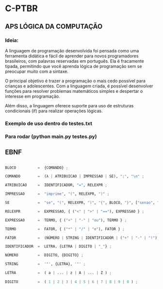 # C-PTBR

## APS LÓGICA DA COMPUTAÇÃO

### Ideia:
A linguagem de programação desenvolvida foi pensada como uma ferramenta didática e fácil de aprender para novos programadores brasileiros, com palavras reservadas em português. Ela é fracamente tipada, permitindo que você aprenda lógica de programação sem se preocupar muito com a sintaxe.

O principal objetivo é trazer a programação o mais cedo possível para crianças e adolescentes. Com a linguagem criada, é possível desenvolver funções para resolver problemas matemáticos simples e despertar o interesse em programação.

Além disso, a linguagem oferece suporte para uso de estruturas condicionais (if) para realizar operações lógicas.


### Exemplo de uso dentro do testes.txt
### Para rodar (python main.py testes.py)

## EBNF
```` py

BLOCO          =  {COMANDO} ;

COMANDO        =  (λ | ATRIBUICAO | IMPRESSAO | SE), ";", "\n" ;

ATRIBUICAO     =  IDENTIFICADOR, "=", RELEXPR ;

IMPRESSAO      =  "imprime", "(", RELEXPR, ")" ;

SE             =  "se", "(", RELEXPR, ")", "{", BLOCO, "}", ["senao", "{", BLOCO, "}"] ;

RELEXPR        =  EXPRESSAO, { ("<" | ">" | "=="), EXPRESSAO } ;

EXPRESSAO      =  TERMO, { ("+" | "-" | "ou"), TERMO } ;

TERMO          =  FATOR, { ("*" | "/" | "e"), FATOR } ;

FATOR          =  (NÚMERO | STRING | IDENTIFICADOR | ("+" | "-" | "!"), FATOR | "(", RELEXPR, ")" ) ;

IDENTIFICADOR  =  LETRA, {LETRA | DIGITO | "_"} ;

NÚMERO         =  DIGITO, {DIGITO} ;

STRING         =  '"', {LETRA}, '"' ;

LETRA          =  ( a | ... | z | A | ... | Z ) ;
 
DIGITO         =  ( 1 | 2 | 3 | 4 | 5 | 6 | 7 | 8 | 9 | 0 ) ;

````
